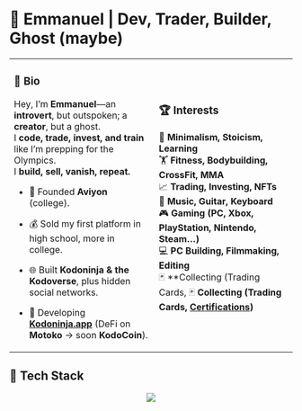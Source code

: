 # 🚀 Emmanuel | Dev, Trader, Builder, Ghost (maybe)

<table style="border-collapse: collapse;">
  <tr>
    <td style="border: none;">
      
### **👤 Bio**  
Hey, I’m **Emmanuel**—an **introvert**, but outspoken; a **creator**, but a ghost.  
I **code, trade, invest, and train** like I’m prepping for the Olympics.  
I **build, sell, vanish, repeat.**  
- 🏢 Founded **Aviyon** (college).  
- 💰 Sold my first platform in high school, more in college.  
- 🌐 Built **Kodoninja & the Kodoverse**, plus hidden social networks.  
- 🔧 Developing **[Kodoninja.app](https://kodoninja.app)** (DeFi on **Motoko** → soon **KodoCoin**).  

   </td>
   <td style="border: none;">

### **🏆 Interests**  
🧘 **Minimalism, Stoicism, Learning**  
🏋️ **Fitness, Bodybuilding, CrossFit, MMA**  
📈 **Trading, Investing, NFTs**  
🎸 **Music, Guitar, Keyboard**  
🎮 **Gaming (PC, Xbox, PlayStation, Nintendo, Steam…)**  
💻 **PC Building, Filmmaking, Editing**  
🃏 **Collecting (Trading Cards, 🃏 **Collecting (Trading Cards, [Certifications](https://github.com/the-real-kodoninja/the-real-kodoninja/CERTIFICATIONS.md))**  

   </td>
  </tr>
</table>

## 🚀 Tech Stack  

<p align="center">
  <img src="https://skillicons.dev/icons?i=c,cpp,cs,python,php,hack,react,ts,js,angular,jquery,nodejs,java,perl,ruby,kotlin,rust,motoko,sql,mysql,mongodb,postgres,css,django,flask,swift,r,motoko" />
</p>
